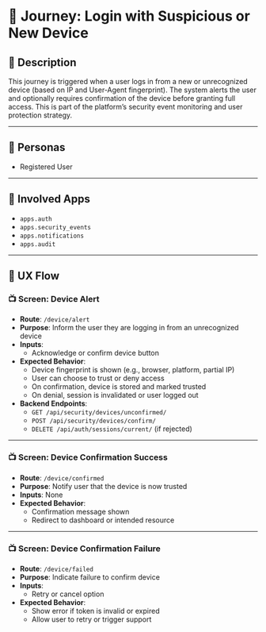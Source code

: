 

# 📝 Journey: Login with Suspicious or New Device

## 📌 Description

This journey is triggered when a user logs in from a new or unrecognized device (based on IP and User-Agent fingerprint). The system alerts the user and optionally requires confirmation of the device before granting full access. This is part of the platform’s security event monitoring and user protection strategy.

---

## 👥 Personas

- Registered User

---

## 🧩 Involved Apps

- `apps.auth`
- `apps.security_events`
- `apps.notifications`
- `apps.audit`

---

## 🧭 UX Flow

### 📺 Screen: Device Alert

- **Route**: `/device/alert`
- **Purpose**: Inform the user they are logging in from an unrecognized device
- **Inputs**:
  - Acknowledge or confirm device button
- **Expected Behavior**:
  - Device fingerprint is shown (e.g., browser, platform, partial IP)
  - User can choose to trust or deny access
  - On confirmation, device is stored and marked trusted
  - On denial, session is invalidated or user logged out
- **Backend Endpoints**:
  - `GET /api/security/devices/unconfirmed/`
  - `POST /api/security/devices/confirm/`
  - `DELETE /api/auth/sessions/current/` (if rejected)

---

### 📺 Screen: Device Confirmation Success

- **Route**: `/device/confirmed`
- **Purpose**: Notify user that the device is now trusted
- **Inputs**: None
- **Expected Behavior**:
  - Confirmation message shown
  - Redirect to dashboard or intended resource

---

### 📺 Screen: Device Confirmation Failure

- **Route**: `/device/failed`
- **Purpose**: Indicate failure to confirm device
- **Inputs**:
  - Retry or cancel option
- **Expected Behavior**:
  - Show error if token is invalid or expired
  - Allow user to retry or trigger support
